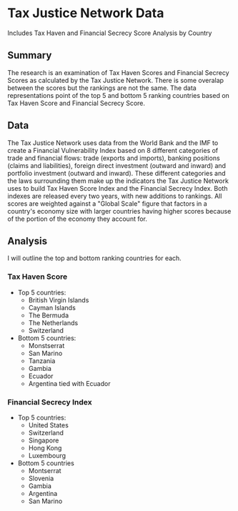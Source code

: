 # Tax Justice Network Data
Includes Tax Haven and Financial Secrecy Score Analysis by Country 
## Summary  
The research is an examination of Tax Haven Scores and Financial Secrecy Scores as calculated by the Tax Justice Network. There is some overalap between the scores but the rankings are not the same. The data representations point of the top 5 and bottom 5 ranking countries based on Tax Haven Score and Financial Secrecy Score.   
## Data 
The Tax Justice Network uses data from the World Bank and the IMF to create a Financial Vulnerability Index based on 8 different categories of trade and financial flows: trade (exports and imports), banking positions (claims and liabilities), foreign direct investment (outward and inward) and portfolio investment (outward and inward). These different categories and the laws surrounding them make up the indicators the Tax Justice Network uses to build Tax Haven Score Index and the Financial Secrecy Index. Both indexes are released every two years, with new additions to rankings. All scores are weighted against a "Global Scale" figure that factors in a country's economy size with larger countries having higher scores because of the portion of the economy they account for. 
## Analysis
I will outline the top and bottom ranking countries for each. 
### Tax Haven Score 
* Top 5 countries:
    * British Virgin Islands
    * Cayman Islands
    * The Bermuda
    *  The Netherlands
    *  Switzerland
* Bottom 5 countries:  
    * Monstserrat
    * San Marino
    * Tanzania
    * Gambia 
    * Ecuador
    * Argentina tied with Ecuador

### Financial Secrecy Index
* Top 5 countries: 
    * United States 
    * Switzerland 
    * Singapore 
    * Hong Kong 
    * Luxembourg  
* Bottom 5 countries
    * Montserrat
    * Slovenia 
    * Gambia 
    * Argentina 
    * San Marino
